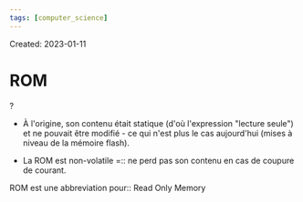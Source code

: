 ```yaml
---
tags: [computer_science] 
---
```

Created: 2023-01-11

# ROM
?
- À l'origine, son contenu était statique (d'où l'expression "lecture seule") et ne pouvait être modifié - ce qui n'est plus le cas aujourd'hui (mises à niveau de la mémoire flash).
<!--SR:!2023-03-19,42,250-->

- La ROM est non-volatile =:: ne perd pas son contenu en cas de coupure de courant.
<!--SR:!2023-05-17,71,252-->

<!--SR:!2023-02-11,17,230-->

ROM est une abbreviation pour:: Read Only Memory
<!--SR:!2023-06-07,95,270-->